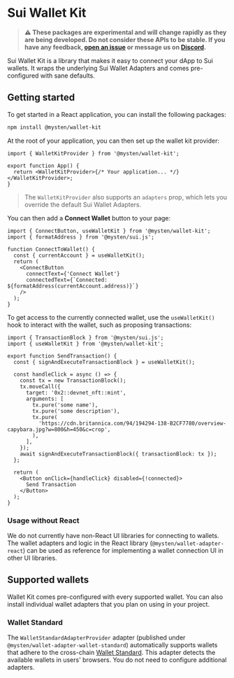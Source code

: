 # Sui Wallet Kit

> **⚠️ These packages are experimental and will change rapidly as they are being developed. Do not consider these APIs to be stable. If you have any feedback, [open an issue](https://github.com/MystenLabs/sui/issues/new/choose) or message us on [Discord](https://discord.gg/Sui).**

Sui Wallet Kit is a library that makes it easy to connect your dApp to Sui wallets. It wraps the underlying Sui Wallet Adapters and comes pre-configured with sane defaults.

## Getting started

To get started in a React application, you can install the following packages:

```bash
npm install @mysten/wallet-kit
```

At the root of your application, you can then set up the wallet kit provider:

```tsx
import { WalletKitProvider } from '@mysten/wallet-kit';

export function App() {
  return <WalletKitProvider>{/* Your application... */}</WalletKitProvider>;
}
```

> The `WalletKitProvider` also supports an `adapters` prop, which lets you override the default Sui Wallet Adapters.

You can then add a **Connect Wallet** button to your page:

```tsx
import { ConnectButton, useWalletKit } from '@mysten/wallet-kit';
import { formatAddress } from '@mysten/sui.js';

function ConnectToWallet() {
  const { currentAccount } = useWalletKit();
  return (
    <ConnectButton
      connectText={'Connect Wallet'}
      connectedText={`Connected: ${formatAddress(currentAccount.address)}`}
    />
  );
}
```

To get access to the currently connected wallet, use the `useWalletKit()` hook to interact with the wallet, such as proposing transactions:

```tsx
import { TransactionBlock } from '@mysten/sui.js';
import { useWalletKit } from '@mysten/wallet-kit';

export function SendTransaction() {
  const { signAndExecuteTransactionBlock } = useWalletKit();

  const handleClick = async () => {
    const tx = new TransactionBlock();
    tx.moveCall({
      target: '0x2::devnet_nft::mint',
      arguments: [
        tx.pure('some name'),
        tx.pure('some description'),
        tx.pure(
          'https://cdn.britannica.com/94/194294-138-B2CF7780/overview-capybara.jpg?w=800&h=450&c=crop',
        ),
      ],
    });
    await signAndExecuteTransactionBlock({ transactionBlock: tx });
  };

  return (
    <Button onClick={handleClick} disabled={!connected}>
      Send Transaction
    </Button>
  );
}
```

### Usage without React

We do not currently have non-React UI libraries for connecting to wallets. The wallet adapters and logic in the React library (`@mysten/wallet-adapter-react`) can be used as reference for implementing a wallet connection UI in other UI libraries.

## Supported wallets

Wallet Kit comes pre-configured with every supported wallet. You can also install individual wallet adapters that you plan on using in your project.

### Wallet Standard

The `WalletStandardAdapterProvider` adapter (published under `@mysten/wallet-adapter-wallet-standard`) automatically supports wallets that adhere to the cross-chain [Wallet Standard](https://github.com/wallet-standard/wallet-standard/). This adapter detects the available wallets in users' browsers. You do not need to configure additional adapters.
